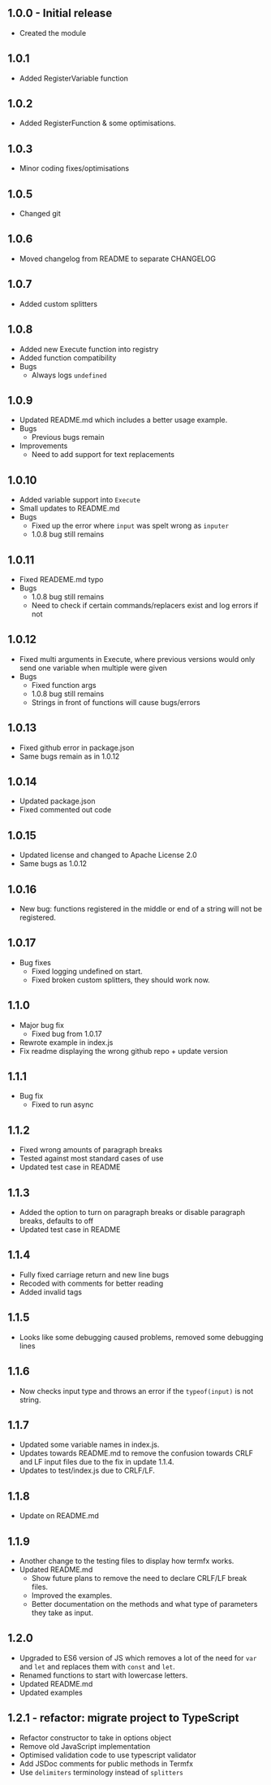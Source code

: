 ## 1.0.0 - Initial release
- Created the module

## 1.0.1
- Added RegisterVariable function

## 1.0.2
- Added RegisterFunction & some optimisations.

## 1.0.3
- Minor coding fixes/optimisations

## 1.0.5
- Changed git

## 1.0.6
- Moved changelog from README to separate CHANGELOG

## 1.0.7
- Added custom splitters

## 1.0.8
- Added new Execute function into registry
- Added function compatibility
- Bugs
  - Always logs `undefined`

## 1.0.9
- Updated README.md which includes a better usage example.
- Bugs
  - Previous bugs remain
- Improvements
  - Need to add support for text replacements

## 1.0.10
- Added variable support into `Execute`
- Small updates to README.md
- Bugs
  - Fixed up the error where `input` was spelt wrong as `inputer`
  - 1.0.8 bug still remains

## 1.0.11
- Fixed READEME.md typo
- Bugs
  - 1.0.8 bug still remains
  - Need to check if certain commands/replacers exist and log errors if not

## 1.0.12
- Fixed multi arguments in Execute, where previous versions would only send one variable when multiple were given
- Bugs
  - Fixed function args
  - 1.0.8 bug still remains
  - Strings in front of functions will cause bugs/errors

## 1.0.13
- Fixed github error in package.json
- Same bugs remain as in 1.0.12

## 1.0.14
- Updated package.json
- Fixed commented out code

## 1.0.15
- Updated license and changed to Apache License 2.0
- Same bugs as 1.0.12

## 1.0.16
- New bug: functions registered in the middle or end of a string will not be registered.

## 1.0.17
- Bug fixes
  - Fixed logging undefined on start.
  - Fixed broken custom splitters, they should work now.

## 1.1.0
- Major bug fix
  - Fixed bug from 1.0.17
- Rewrote example in index.js
- Fix readme displaying the wrong github repo + update version

## 1.1.1
- Bug fix
  - Fixed to run async

## 1.1.2
- Fixed wrong amounts of paragraph breaks
- Tested against most standard cases of use
- Updated test case in README

## 1.1.3
- Added the option to turn on paragraph breaks or disable paragraph breaks, defaults to off
- Updated test case in README

## 1.1.4
- Fully fixed carriage return and new line bugs
- Recoded with comments for better reading
- Added invalid tags

## 1.1.5
- Looks like some debugging caused problems, removed some debugging lines

## 1.1.6
- Now checks input type and throws an error if the `typeof(input)` is not string.

## 1.1.7
- Updated some variable names in index.js.
- Updates towards README.md to remove the confusion towards CRLF and LF input files due to the fix in update 1.1.4.
- Updates to test/index.js due to CRLF/LF.

## 1.1.8
- Update on README.md

## 1.1.9
- Another change to the testing files to display how termfx works.
- Updated README.md
  - Show future plans to remove the need to declare CRLF/LF break files.
  - Improved the examples.
  - Better documentation on the methods and what type of parameters they take as input.

## 1.2.0
- Upgraded to ES6 version of JS which removes a lot of the need for `var` and `let` and replaces them with `const` and `let`.
- Renamed functions to start with lowercase letters.
- Updated README.md
- Updated examples

## 1.2.1 - refactor: migrate project to TypeScript
- Refactor constructor to take in options object
- Remove old JavaScript implementation
- Optimised validation code to use typescript validator
- Add JSDoc comments for public methods in Termfx
- Use `delimiters` terminology instead of `splitters`
